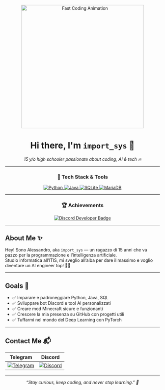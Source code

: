 <p align="center">
  <img src="https://media.giphy.com/media/l4Jz3a8jO92crUlWM/giphy.gif" alt="Fast Coding Animation" width="400" />
</p>

<h1 align="center">Hi there, I'm <code>import_sys</code> 👋</h1>

<p align="center">
  <em>15 y/o high schooler passionate about coding, AI & tech 🔥</em>
</p>

---

<div align="center">

### 🚀 Tech Stack & Tools

<a href="https://www.python.org/" target="_blank" rel="noopener noreferrer">
  <img src="https://img.shields.io/badge/Python-3776AB?style=for-the-badge&logo=python&logoColor=white" alt="Python"/>
</a>
<a href="https://www.java.com/" target="_blank" rel="noopener noreferrer">
  <img src="https://img.shields.io/badge/Java-007396?style=for-the-badge&logo=java&logoColor=white" alt="Java"/>
</a>
<a href="https://sqlite.org/index.html" target="_blank" rel="noopener noreferrer">
  <img src="https://img.shields.io/badge/SQLite-003B57?style=for-the-badge&logo=sqlite&logoColor=white" alt="SQLite"/>
</a>
<a href="https://mariadb.org/" target="_blank" rel="noopener noreferrer">
  <img src="https://img.shields.io/badge/MariaDB-003545?style=for-the-badge&logo=mariadb&logoColor=white" alt="MariaDB"/>
</a>

</div>

---

<div align="center">

### 🏆 Achievements

<a href="https://discord.com/developers" target="_blank" rel="noopener noreferrer">
  <img src="https://img.shields.io/badge/Discord_Developer-7289DA?style=for-the-badge&logo=discord&logoColor=white" alt="Discord Developer Badge"/>
</a>

</div>

---

## About Me ✨

Hey! Sono Alessandro, aka `import_sys` — un ragazzo di 15 anni che va pazzo per la programmazione e l’intelligenza artificiale.  
Studio informatica all’ITIS, mi sveglio all’alba per dare il massimo e voglio diventare un AI engineer top! 💪🤖

---

## Goals 🎯

- ✅ Imparare e padroneggiare Python, Java, SQL  
- ✅ Sviluppare bot Discord e tool AI personalizzati  
- ✅ Creare mod Minecraft sicure e funzionanti  
- ✅ Crescere la mia presenza su GitHub con progetti utili  
- ✅ Tuffarmi nel mondo del Deep Learning con PyTorch

---

## Contact Me 📬

| Telegram | Discord |
|:--------:|:-------:|
| [![Telegram](https://img.shields.io/badge/Telegram-0088CC?style=for-the-badge&logo=telegram&logoColor=white)](https://t.me/importsyss) | [![Discord](https://img.shields.io/badge/Discord-5865F2?style=for-the-badge&logo=discord&logoColor=white)](https://discord.com/users/1106645819811184754) |

---

<p align="center"><em>“Stay curious, keep coding, and never stop learning.” 🚀</em></p>
